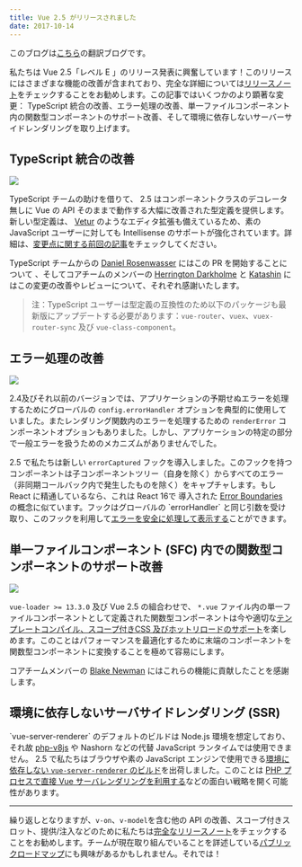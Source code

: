 ```yaml
---
title: Vue 2.5 がリリースされました
date: 2017-10-14
---
```


このブログは[こちら](https://medium.com/the-vue-point/vue-2-5-released-14bd65bf030b)の翻訳ブログです。

私たちは Vue 2.5「レベル E 」のリリース発表に興奮しています！このリリースにはさまざまな機能の改善が含まれており、完全な詳細については[リリースノート](https://github.com/vuejs/vue/releases/tag/v2.5.0)をチェックすることをお勧めします。この記事ではいくつかのより顕著な変更： TypeScript 統合の改善、エラー処理の改善、単一ファイルコンポーネント内の関数型コンポーネントのサポート改善、そして環境に依存しないサーバーサイドレンダリングを取り上げます。

## TypeScript 統合の改善
![](https://cdn-images-1.medium.com/max/1600/1*vB-z-t961mJnd4a6re02Iw.png)

TypeScript チームの助けを借りて、 2.5 はコンポーネントクラスのデコレータ無しに Vue の API そのままで動作する大幅に改善された型定義を提供します。新しい型定義は、 [Vetur](https://marketplace.visualstudio.com/items?itemName=octref.vetur) のようなエディタ拡張も備えているため、素の JavaScript ユーザーに対しても Intellisense のサポートが強化されています。詳細は、[変更点に関する前回の記事](https://jp.vuejs.org/2017/09/23/upcoming-typeScript-changes-in-vue-2.5/)をチェックしてください。

TypeScript チームからの [Daniel Rosenwasser](https://github.com/danielrosenwasser) にはこの PR を開始することについて 、そしてコアチームのメンバーの [Herrington Darkholme](https://github.com/HerringtonDarkholme) と [Katashin](https://github.com/ktsn) にはこの変更の改善やレビューについて、それぞれ感謝いたします。

>注：TypeScript ユーザーは型定義の互換性のため以下のパッケージも最新版にアップデートする必要があります：`vue-router`、`vuex`、`vuex-router-sync` 及び  `vue-class-component`。

## エラー処理の改善
![](https://cdn-images-1.medium.com/max/1600/1*ZHamhzmnoQcQTxCJE3cmvA.jpeg)

2.4及びそれ以前のバージョンでは、アプリケーションの予期せぬエラーを処理するためにグローバルの `config.errorHandler` オプションを典型的に使用していました。またレンダリング関数内のエラーを処理するための `renderError` コンポーネントオプションもありました。しかし、アプリケーションの特定の部分で一般エラーを扱うためのメカニズムがありませんでした。

2.5 で私たちは新しい `errorCaptured` フックを導入しました。このフックを持つコンポーネントは子コンポーネントツリー（自身を除く）からすべてのエラー（非同期コールバック内で発生したものを除く）をキャプチャします。もし React に精通しているなら、これは React 16で 導入された [Error Boundaries](https://reactjs.org/blog/2017/07/26/error-handling-in-react-16.html#introducing-error-boundaries)  の概念に似ています。フックはグローバルの \`errorHandler\` と同じ引数を受け取り、このフックを利用して[エラーを安全に処理して表示する](https://gist.github.com/yyx990803/9bdff05e5468a60ced06c29c39114c6b#error-handling-with-errorcaptured-hook)ことができます。

## 単一ファイルコンポーネント (SFC) 内での関数型コンポーネントのサポート改善
![](https://cdn-images-1.medium.com/max/1600/1*jg9qGPkPadGBEa-KUPrMpA.png)

`vue-loader >= 13.3.0` 及び Vue 2.5 の組合わせで、 `*.vue` ファイル内の単一ファイルコンポーネントとして定義された関数型コンポーネントは今や適切な[テンプレートコンパイル、スコープ付きCSS 及びホットリロードのサポート](https://vue-loader.vuejs.org/ja/features/functional.html)を楽しめます。このことはパフォーマンスを最適化するために末端のコンポーネントを関数型コンポーネントに変換することを極めて容易にします。

コアチームメンバーの [Blake Newman](https://github.com/blake-newman) にはこれらの機能に貢献したことを感謝します。

## 環境に依存しないサーバサイドレンダリング (SSR)
\`vue-server-renderer\` のデフォルトのビルドは Node.js 環境を想定しており、それ故  [php-v8js](https://github.com/phpv8/v8js) や Nashorn などの代替 JavaScript ランタイムでは使用できません。 2.5 で私たちはブラウザや素の JavaScript エンジンで使用できる[環境に依存しない `vue-server-renderer` のビルド](https://github.com/vuejs/vue/blob/dev/packages/vue-server-renderer/basic.js)を出荷しました。このことは [PHP プロセスで直接 Vue サーバレンダリングを利用する](https://gist.github.com/yyx990803/9bdff05e5468a60ced06c29c39114c6b#environment-agnostic-ssr)などの面白い戦略を開く可能性があります。

---
繰り返しとなりますが、`v-on`、`v-model`を含む他の API の改善、スコープ付きスロット、提供/注入などのために私たちは[完全なリリースノート](https://github.com/vuejs/vue/releases/tag/v2.5.0)をチェックすることをお勧めします。チームが現在取り組んでいることを詳述している[パブリックロードマップ](https://github.com/vuejs/roadmap)にも興味があるかもしれません。それでは！